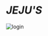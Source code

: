 # ***JEJU'S***

![login](https://user-images.githubusercontent.com/66864468/146108509-12acda01-a42f-4d5d-9603-c914a44c8ac2.gif)
